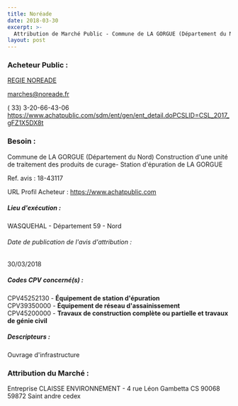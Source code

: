 ```yaml
---
title: Noréade
date: 2018-03-30
excerpt: >-
  Attribution de Marché Public - Commune de LA GORGUE (Département du Nord) Construction d'une unité de traitement des produits de curage- Station d'épuration de LA GORGUE
layout: post
---
```


### Acheteur Public : 
<a href=""> REGIE NOREADE</a><br/>



marches@noreade.fr

( 33) 3-20-66-43-06
https://www.achatpublic.com/sdm/ent/gen/ent_detail.doPCSLID=CSL_2017_gFZ1X5DX8t
### Besoin :

Commune de LA GORGUE (Département du Nord) Construction d'une unité de traitement des produits de curage- Station d'épuration de LA GORGUE

Ref. avis : 18-43117

URL Profil Acheteur : https://www.achatpublic.com

##### Lieu d'exécution :

WASQUEHAL - Département 59 - Nord

###### Date de publication de l'avis d'attribution : 
30/03/2018

##### Codes CPV concerné(s) :
CPV45252130 - **Équipement de station d'épuration** <br/>
CPV39350000 - **Équipement de réseau d'assainissement** <br/>
CPV45200000 - **Travaux de construction complète ou partielle et travaux de génie civil** <br/>

##### Descripteurs :
Ouvrage d'infrastructure <br/>

### Attribution du Marché :
Entreprise CLAISSE ENVIRONNEMENT - 4 rue Léon Gambetta CS 90068 59872 Saint andre cedex <br/>
